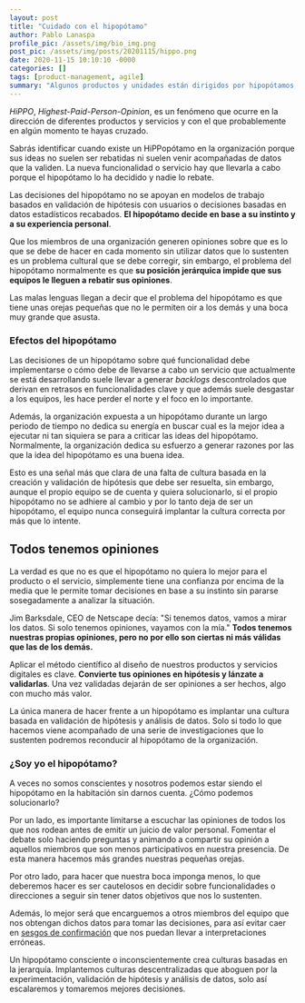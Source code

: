 ```yaml
---
layout: post
title: "Cuidado con el hipopótamo"
author: Pablo Lanaspa
profile_pic: /assets/img/bio_img.png
post_pic: /assets/img/posts/20201115/hippo.png
date: 2020-11-15 10:10:10 -0000
categories: []
tags: [product-management, agile]
summary: "Algunos productos y unidades están dirigidos por hipopótamos, Highest-Paid-Person-Opinions (Hippos)"
---
```


*HiPPO*, *Highest-Paid-Person-Opinion*, es un fenómeno que ocurre en la dirección de diferentes productos y servicios y con el que probablemente en algún momento te hayas cruzado.

Sabrás identificar cuando existe un HiPPopótamo en la organización porque sus ideas no suelen ser rebatidas ni suelen venir acompañadas de datos que la validen. La nueva funcionalidad o servicio hay que llevarla a cabo porque el hipopótamo lo ha decidido y nadie lo rebate.

Las decisiones del hipopótamo no se apoyan en modelos de trabajo basados en validación de hipótesis con usuarios o decisiones basadas en datos estadísticos recabados. **El hipopótamo decide en base a su instinto y a su experiencia personal**.

Que los miembros de una organización generen opiniones sobre que es lo que se debe de hacer en cada momento sin utilizar datos que lo sustenten es un problema cultural que se debe corregir, sin embargo, el problema del hipopótamo normalmente es que **su posición jerárquica impide que sus equipos le lleguen a rebatir sus opiniones**.

Las malas lenguas llegan a decir que el problema del hipopótamo es que tiene unas orejas pequeñas que no le permiten oir a los demás y una boca muy grande que asusta.


### Efectos del hipopótamo

Las decisiones de un hipopótamo sobre qué funcionalidad debe implementarse o cómo debe de llevarse a cabo un servicio que actualmente se está desarrollando suele llevar a generar *backlogs* descontrolados que derivan en retrasos en funcionalidades clave y que además suele desgastar a los equipos, les hace perder el norte y el foco en lo importante.

Además, la organización expuesta a un hipopótamo durante un largo periodo de tiempo no dedica su energía en buscar cual es la mejor idea a ejecutar ni tan siquiera se para a criticar las ideas del hipopótamo. Normalmente, la organización dedica su esfuerzo a generar razones por las que la idea del hipopótamo es una buena idea. 

Esto es una señal más que clara de una falta de cultura basada en la creación y validación de hipótesis que debe ser resuelta, sin embargo, aunque el propio equipo se de cuenta y quiera solucionarlo, si el propio hipopótamo no se adhiere al cambio y por lo tanto deja de ser un hipopótamo, el equipo nunca conseguirá implantar la cultura correcta por más que lo intente. 

## Todos tenemos opiniones

La verdad es que no es que el hipopótamo no quiera lo mejor para el producto o el servicio, simplemente tiene una confianza por encima de la media que le permite tomar decisiones en base a su instinto sin pararse sosegadamente a analizar la situación.

Jim Barksdale, CEO de Netscape decía: "Si tenemos datos, vamos a mirar los datos. Si solo tenemos opiniones, vayamos con la mía." **Todos tenemos nuestras propias opiniones, pero no por ello son ciertas ni más válidas que las de los demás.**

Aplicar el método científico al diseño de nuestros productos y servicios digitales es clave. **Convierte tus opiniones en hipótesis y lánzate a validarlas**. Una vez validadas dejarán de ser opiniones a ser hechos, algo con mucho más valor.

La única manera de hacer frente a un hipopótamo es implantar una cultura basada en validación de hipótesis y análisis de datos. Solo si todo lo que hacemos viene acompañado de una serie de investigaciones que lo sustenten podremos reconducir al hipopótamo de la organización.


### ¿Soy yo el hipopótamo?

A veces no somos conscientes y nosotros podemos estar siendo el hipopótamo en la habitación sin darnos cuenta. ¿Cómo podemos solucionarlo?

Por un lado, es importante limitarse a escuchar las opiniones de todos los que nos rodean antes de emitir un juicio de valor personal. Fomentar el debate solo haciendo preguntas y animando a compartir su opinión a aquellos miembros que son menos participativos en nuestra presencia. De esta manera hacemos más grandes nuestras pequeñas orejas.

Por otro lado, para hacer que nuestra boca imponga menos, lo que deberemos hacer es ser cautelosos en decidir sobre funcionalidades o direcciones a seguir sin tener datos objetivos que nos lo sustenten. 

Además, lo mejor será que encarguemos a otros miembros del equipo que nos obtengan dichos datos para tomar las decisiones, para así evitar caer en [sesgos de confirmación](https://es.wikipedia.org/wiki/Sesgo_de_confirmación) que nos puedan llevar a interpretaciones erróneas.

Un hipopótamo consciente o inconscientemente crea culturas basadas en la jerarquía. Implantemos culturas descentralizadas que aboguen por la experimentación, validación de hipótesis y análisis de datos, solo así escalaremos y tomaremos mejores decisiones.


